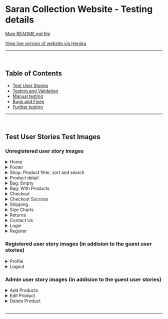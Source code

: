 # Saran Collection Website - Testing details

[Main README.md file](/README.md)

[View live version of website via Heroku](https://saran-collection.herokuapp.com/)

___
<br>

<a></a>
## Table of Contents 
* [Test User Stories](#test-user-stories)
* [Testing and Validation](#testing-and-validation) 
* [Manual testing](#manual-testing)
* [Bugs and Fixes](#bugs-and-fixes)
* [Further testing](#further-testing)
___
<br>

## **Test User Stories Test Images**

### Unregistered user story images
<details>
<summary>Home</summary>

![Home](/documentation/images/landing_home_page.png)
</details>

<details>
<summary>Footer</summary>

![Footer](/documentation/images/footer.png)
</details>

<details>
<summary>Shop: Product filter, sort and search</summary>

![Shop: Products](/documentation/images/product_filter_sort_search.png)
</details>

<details>
<summary>Product detail</summary>

![Product detail](/documentation/images/product_detail.png)
</details>

<details>
<summary>Bag: Empty</summary>

![Bag: Empty](/documentation/images/bag_app_empty.png)
</details>

<details>
<summary>Bag: With Products</summary>

![Bag: With Products](/documentation/images/bag_app_products.png)
</details>

<details>
<summary>Checkout</summary>

![Checkout](/documentation/images/checkout_app.png)
</details>

<details>
<summary>Checkout Success</summary>

![Checkout Success](/documentation/images/checkout_success.png)
</details>


<details>
<summary>Shipping</summary>

![Shipping](/documentation/images/shipping.png)
</details>

<details>
<summary>Size Charts</summary>

![Size Charts](/documentation/images/size_charts.png)
</details>

<details>
<summary>Returns</summary>

![Returns](/documentation/images/returns.png)
</details>

<details>
<summary>Contact Us</summary>

![Contact Us](/documentation/images/contact_us.png)
</details>

<details>
<summary>Login</summary>

![Login](/documentation/images/login.png)
</details>

<details>
<summary>Register</summary>

![Register](/documentation/images/register.png)
</details>

### Registered user story images (in addision to the guest user stories)

<details>
<summary>Profile</summary>

![Profile](/documentation/images/profile_app.png)
</details>

<details>
<summary>Logout</summary>

![Logout](/documentation/images/logout.png)
</details>

### Admin user story images (in addision to the guest user stories)
<details>
<summary>Add Products</summary>

![Add Product](/documentation/images/add_product.png)
</details>

<details>
<summary>Edit Product</summary>

![Edit Product](/documentation/images/edit_product.png)
</details>

<details>
<summary>Delete Product</summary>

![Delete Product](/documentation/images/delete_product.png)
</details>

<br>
<hr>